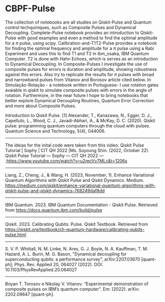 # CBPF-Pulse
The collection of notebooks are all studies on Qiskit-Pulse and Quantum control techquiniques, such as Composite Pulses and Dynamical Decoupling. Complete-Pulse notebook provides an introduction to Qiskit-Pulse with good examples and even a method to find the optimal amplitude for a $\pi$ pulse, using scipy. Calibration-and-T1T2-Pulse provides a notebook for finding the optimal frequency and amplitude for a $\pi$ pulse using a Rabi Experiment and uses this to find T1 and T2 in ibm_osaka, IBM Quantum Computer. T2 is done with Hahn Echoes, which is serves as an introduction to Dynamical Decoupling. In Composite-Pulses I investigate the use of composite pulses for errors is duration and amplitude, showing robustness against this errors. Also try to replicate the results for $\pi$ pulses with broad and narrowband pulses from Vitanov and Borosov article cited below. In Simulação-Rotação - a notebook written in Portuguese- I use rotation gates avaiable in qiskit to simulate composite pulses with errors in the angle of rotation. Furthermore, in the near future I hope to bring notebooks that better explore Dynamical Decoupling Routines, Quantum Error Correction and more about Composite Pulses.



Introduction to Qiskit Pulse.
[1] Alexander, T., Kanazawa, N., Egger, D. J., Capelluto, L., Wood, C. J., Javadi-Abhari, A., & McKay, D. C. (2020). Qiskit pulse: programming quantum computers through the cloud with pulses. Quantum Science and Technology, 5(4), 044006.

---

The ideias for the inital code were taken from this video:
Qiskit Pulse Tutorial | Sophy | CIT QH 2022 |Ms. Soyoung Shin. (2022, October 22).
Qiskit Pulse Tutorial — Sophy — CIT QH 2022 —
.https://www.youtube.com/watch?v=u2recVv7MLc&t=1206s

---

Liang, Z., Cheng, J., & Wang, H. (2023, November, 1). Enhance Variational Quantum Algorithms with Qiskit Pulse and Qiskit Dynamics. Medium. https://medium.com/qiskit/enhance-variational-quantum-algorithms-with-qiskit-pulse-and-qiskit-dynamics-768249daf8dd

---

IBM Quantum. 2023. IBM Quantum Documentation - Qiskit Pulse. Retrieved from https://docs.quantum.ibm.com/build/pulse

---
Qiskit. 2023. Calibrating Qubits: Pulse. Qiskit Textbook. Retrieved from https://qiskit.org/textbook/ch-quantum-hardware/calibrating-qubits-pulse.html

---
S. V. P. Whittall, N. M. Linke, N. Ares, G. J. Boyle, N. A. Kauffman, T. M. Hazard, A. L. Burin, M. G. Bason, "Dynamical decoupling for superconducting qubits: a performance survey", arXiv:2207.03670 [quant-ph]; Phys. Rev. Applied 20, 064027 (2022). DOI: 10.1103/PhysRevApplied.20.064027

---
Boyan T. Torosov e Nikolay V. Vitanov. “Experimental demonstration of composite pulses on
IBM’s quantum computer”. Em: (2022). arXiv: 2202.09647 [quant-ph].





